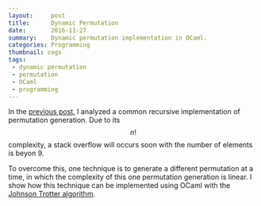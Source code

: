 ```yaml
---
layout:     post
title:      Dynamic Permutation
date:       2016-11-27
summary:    Dynamic permutation implementation in OCaml.
categories: Programming
thumbnail: cogs
tags:
 - dynamic permutation
 - permutation
 - OCaml
 - programming
---
```


In the [previous post][1], I analyzed a common 
recursive implementation of permutation generation. Due to its $$n!$$ complexity, a stack 
overflow will occurs soon with the number of elements is beyon 9.

To overcome this, one technique is to generate a different permutation at a time, 
in which the complexity of this one permutation generation is linear. I show how this 
technique can be implemented using OCaml with the 
[Johnson Trotter algorithm][2]. 

[1]: http://channgo2203.github.io/permutations
[2]: https://en.wikipedia.org/wiki/Steinhaus–Johnson–Trotter_algorithm